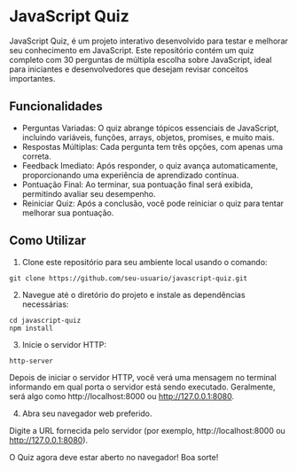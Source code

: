 # JavaScript Quiz

JavaScript Quiz, é um projeto interativo desenvolvido para testar e melhorar seu conhecimento em JavaScript. Este repositório contém um quiz completo com 30 perguntas de múltipla escolha sobre JavaScript, 
ideal para iniciantes e desenvolvedores que desejam revisar conceitos importantes. 

## Funcionalidades

* Perguntas Variadas: O quiz abrange tópicos essenciais de JavaScript, incluindo variáveis, funções, arrays, objetos, promises, e muito mais.
* Respostas Múltiplas: Cada pergunta tem três opções, com apenas uma correta.
* Feedback Imediato: Após responder, o quiz avança automaticamente, proporcionando uma experiência de aprendizado contínua.
* Pontuação Final: Ao terminar, sua pontuação final será exibida, permitindo avaliar seu desempenho.
* Reiniciar Quiz: Após a conclusão, você pode reiniciar o quiz para tentar melhorar sua pontuação.

## Como Utilizar

1. Clone este repositório para seu ambiente local usando o comando:
```
git clone https://github.com/seu-usuario/javascript-quiz.git
```
2. Navegue até o diretório do projeto e instale as dependências necessárias:
```
cd javascript-quiz
npm install
```
3. Inicie o servidor HTTP:
```
http-server
```
Depois de iniciar o servidor HTTP, você verá uma mensagem no terminal informando em qual porta o servidor está sendo executado. Geralmente, será algo como http://localhost:8000 ou http://127.0.0.1:8080.

4. Abra seu navegador web preferido.

Digite a URL fornecida pelo servidor (por exemplo, http://localhost:8000 ou http://127.0.0.1:8080).

O Quiz agora deve estar aberto no navegador! Boa sorte!

   

